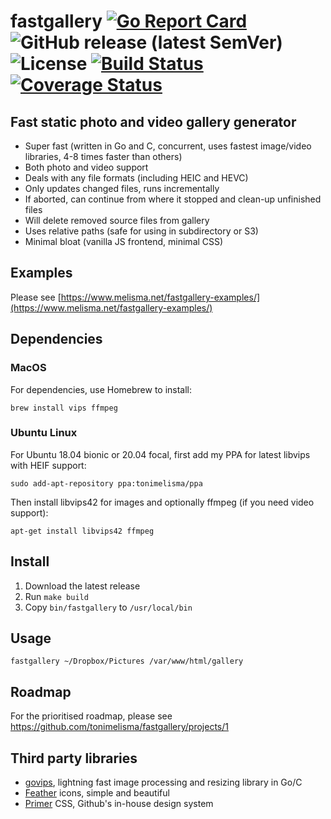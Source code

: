 # fastgallery [![Go Report Card](http://goreportcard.com/badge/tonimelisma/fastgallery)](http://goreportcard.com/report/tonimelisma/fastgallery) ![GitHub release (latest SemVer)](https://img.shields.io/github/v/release/tonimelisma/fastgallery) ![License](https://img.shields.io/badge/license-MIT-blue.svg) [![Build Status](https://github.com/tonimelisma/fastgallery/workflows/build/badge.svg)](https://github.com/tonimelisma/fastgallery/actions) [![Coverage Status](https://img.shields.io/coveralls/github/tonimelisma/fastgallery)](https://coveralls.io/github/tonimelisma/fastgallery?branch=master)

## Fast static photo and video gallery generator

- Super fast (written in Go and C, concurrent, uses fastest image/video libraries, 4-8 times faster than others)
- Both photo and video support
- Deals with any file formats (including HEIC and HEVC)
- Only updates changed files, runs incrementally
- If aborted, can continue from where it stopped and clean-up unfinished files
- Will delete removed source files from gallery
- Uses relative paths (safe for using in subdirectory or S3)
- Minimal bloat (vanilla JS frontend, minimal CSS)

## Examples

Please see [https://www.melisma.net/fastgallery-examples/](https://www.melisma.net/fastgallery-examples/)

## Dependencies

### MacOS

For dependencies, use Homebrew to install:

`brew install vips ffmpeg`

### Ubuntu Linux

For Ubuntu 18.04 bionic or 20.04 focal, first add my PPA for latest libvips with HEIF support:

`sudo add-apt-repository ppa:tonimelisma/ppa`

Then install libvips42 for images and optionally ffmpeg (if you need video support):

`apt-get install libvips42 ffmpeg`

## Install

1. Download the latest release
2. Run ```make build```
3. Copy ```bin/fastgallery``` to ```/usr/local/bin```

## Usage

`fastgallery ~/Dropbox/Pictures /var/www/html/gallery`

## Roadmap

For the prioritised roadmap, please see <https://github.com/tonimelisma/fastgallery/projects/1>

## Third party libraries

- [govips](https://github.com/davidbyttow/govips), lightning fast image processing and resizing library in Go/C
- [Feather](https://github.com/feathericons/feather) icons, simple and beautiful
- [Primer](https://github.com/primer/css) CSS, Github's in-house design system
